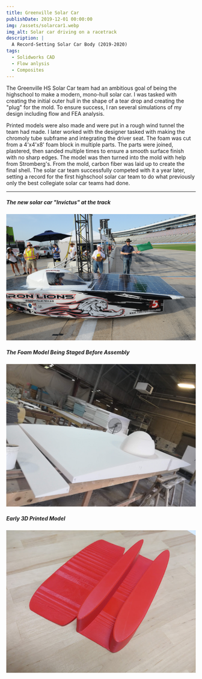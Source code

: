 ```yaml
---
title: Greenville Solar Car
publishDate: 2019-12-01 00:00:00
img: /assets/solarcar1.webp
img_alt: Solar car driving on a racetrack 
description: |
  A Record-Setting Solar Car Body (2019-2020)
tags:
  - Solidworks CAD
  - Flow anlysis
  - Composites
---
```


The Greenville HS Solar Car team had an ambitious goal of being the highschool to make a modern, mono-hull solar car. I was tasked with creating the initial outer hull in the shape of a tear drop and creating the "plug" for the mold. To ensure success, I ran several simulations of my design including flow and FEA analysis. 

Printed models were also made and were put in a rough wind tunnel the team had made. I later worked with the designer tasked with making the chromoly tube subframe and integrating the driver seat. The foam was cut from a 4'x4'x8' foam block in multiple parts. The parts were joined, plastered, then sanded multiple times to ensure a smooth surface finish with no sharp edges. The model was then turned into the mold with help from Stromberg's. From the mold, carbon fiber was laid up to create the final shell. The solar car team successfully competed with it a year later, setting a record for the first highschool solar car team to do what previously only the best collegiate solar car teams had done.

---

##### The new solar car "Invictus" at the track
![](solarcar2.jpg)

##### The Foam Model Being Staged Before Assembly
![](solarcarshell.jpg)

##### Early 3D Printed Model
![](printedmodel.jpg)
